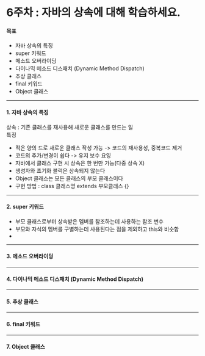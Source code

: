 # 6주차 : 자바의 상속에 대해 학습하세요.

#### 목표

- 자바 상속의 특징
- super 키워드
- 메소드 오버라이딩
- 다이나믹 메소드 디스패치 (Dynamic Method Dispatch)
- 추상 클래스
- final 키워드
- Object 클래스
------------
#### 1. 자바 상속의 특징
상속 : 기존 클래스를 재사용해 새로운 클래스를 만드는 일  
특징  
- 적은 양의 드로 새로운 클래스 작성 가능 -> 코드의 재사용성, 중복코드 제거
- 코드의 추가/변경이 쉽다 -> 유지 보수 요잉
- 자바에서 클래스 구현 시 상속은 한 번만 가능(다중 상속 X)
- 생성자와 초기화 블럭은 상속되지 않는다
- Object 클래스는 모든 클래스의 부모 클래스이다
- 구현 방법 : class 클래스명 extends 부모클래스 {}  
  
------------
#### 2. super 키워드
- 부모 클래스로부터 상속받은 멤버를 참조하는데 사용하는 참조 변수
- 부모와 자식의 멤버를 구별하는데 사용된다는 점을 제외하고 this와 비슷함
- 
------------
#### 3. 메소드 오버라이딩
------------
#### 4. 다이나믹 메소드 디스패치 (Dynamic Method Dispatch)
------------
#### 5. 추상 클래스
------------
#### 6. final 키워드
------------
#### 7. Object 클래스
